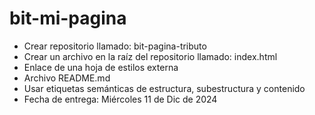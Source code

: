 # bit-mi-pagina
- Crear repositorio llamado: bit-pagina-tributo
- Crear un archivo en la raíz del repositorio llamado: index.html
- Enlace de una hoja de estilos externa
- Archivo README.md
- Usar etiquetas semánticas de estructura, subestructura y contenido
- Fecha de entrega: Miércoles 11 de Dic de 2024
